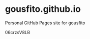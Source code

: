 # gousfito.github.io
Personal GitHub Pages site for gousfito



















































06crzsV8LB
